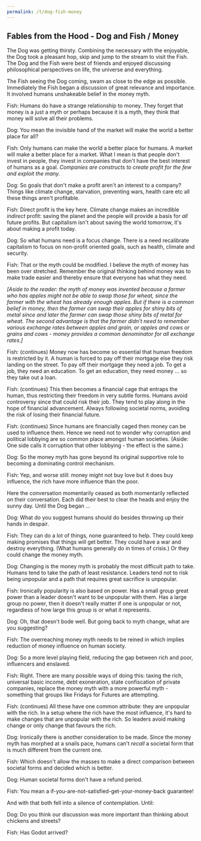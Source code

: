 ```yaml
---
permalink: /t/dog-fish-money
---
```



## Fables from the Hood - Dog and Fish / Money

The Dog was getting thirsty. Combining the necessary with the enjoyable, the Dog took a pleasant hop, skip and jump to the stream to visit the Fish. The Dog and the Fish were best of friends and enjoyed discussing philosophical perspectives on life, the universe and everything.

The Fish seeing the Dog coming, swam as close to the edge as possible. Immediately the Fish began a discussion of great relevance and importance. It involved humans unshakeable belief in the money myth.

Fish: Humans do have a strange relationship to money. They forget that money is a just a myth or perhaps because it is a myth, they think that money will solve all their problems.

Dog: You mean the invisible hand of the market will make the world a better place for all?

Fish: Only humans can make the world a better place for humans. A market will make a better place for a market. What I mean is that people don't invest in people, they invest in companies that don't have the best interest of humans as a goal. *Companies are constructs to create profit for the few and exploit the many.*

Dog: So goals that don't make a profit aren't an interest to a company? Things like climate change, starvation, preventing wars, health care etc all these things aren't profitable.

Fish: Direct profit is the key here. Climate change makes an incredible *indirect* profit: saving the planet and the people will provide a basis for *all* future profits. But capitalism isn't about saving the world tomorrow, it's about making a profit today.

Dog: So what humans need is a focus change. There is a need recalibrate capitalism to focus on non-profit oriented goals, such as health, climate and security.

Fish: That or the myth could be modified. I believe the myth of money has been over stretched. Remember the original thinking behind money was to make trade easier and thereby ensure that everyone has what they need.

*[Aside to the reader: the myth of money was invented because a farmer who has apples might not be able to swap those for wheat, since the farmer with the wheat has already enough apples. But if there is a common belief in money, then the farmer can swap their apples for shiny bits of metal since and later the farmer can swap those shiny bits of metal for wheat. The second advantage is that the farmer didn't need to remember various exchange rates between apples and grain, or apples and cows or grains and cows - money provides a common denominator for all exchange rates.]*

Fish: (continues) Money now has become so essential that human freedom is restricted by it. A human is forced to pay off their mortgage else they risk landing on the street. To pay off their mortgage they need a job. To get a job, they need an education. To get an education, they need money ... so they take out a loan.

Fish: (continues) This then becomes a financial cage that entraps the human, thus restricting their freedom in very subtle forms. Humans avoid controversy since that could risk their job. They tend to play along in the hope of financial advancement. Always following societal norms, avoiding the risk of losing their financial future.

Fish: (continues) Since humans are financially caged then money can be used to influence them. Hence we need not to wonder why corruption and political lobbying are so common place amongst human societies. (Aside: One side calls it corruption that other lobbying - the effect is the same.)

Dog: So the money myth has gone beyond its original supportive role to becoming a dominating control mechanism.

Fish: Yep, and worse still: money might not buy love but it does buy influence, the rich have more influence than the poor.

Here the conversation momentarily ceased as both momentarily reflected on their conversation. Each did their best to clear the heads and enjoy the sunny day. Until the Dog began ...

Dog: What do you suggest humans should do besides throwing up their hands in despair.

Fish: They can do a lot of things, none guaranteed to help. They could keep making promises that things will get better. They could have a war and destroy everything. (What humans generally do in times of crisis.) Or they could change the money myth.

Dog: Changing is the money myth is probably the most difficult path to take. Humans tend to take the path of least resistance. Leaders tend not to risk being unpopular and a path that requires great sacrifice is unpopular.

Fish: Ironically popularity is also based on power. Has a small group great power than a leader doesn't want to be unpopular with them. Has a large group no power, then it doesn't really matter if one is unpopular or not, regardless of how large this group is or what it represents.

Dog: Oh, that doesn't bode well. But going back to myth change, what are you suggesting?

Fish: The overreaching money myth needs to be reined in which implies reduction of money influence on human society.

Dog: So a more level playing field, reducing the gap between rich and poor, influencers and enslaved.

Fish: Right. There are many possible ways of doing this: taxing the rich, universal basic income, debt exoneration, state confiscation of private companies, replace the money myth with a more powerful myth - something that groups like Fridays for Futures are attempting.

Fish: (continues) All these have one common attribute: they are unpopular with the rich. In a setup where the rich have the most influence, it's hard to make changes that are unpopular with the rich. So leaders avoid making change or only change that favours the rich.

Dog: Ironically there is another consideration to be made. Since the money myth has morphed at a snails pace, humans can't *recall* a societal form that is much different from the current one.

Fish: Which doesn't allow the masses to make a direct comparison between societal forms and decided which is better.

Dog: Human societal forms don't have a refund period.

Fish: You mean a if-you-are-not-satisfied-get-your-money-back guarantee!

And with that both fell into a silence of contemplation. Until:

Dog: Do you think our discussion was more important than thinking about chickens and streets?

Fish: Has Godot arrived?
